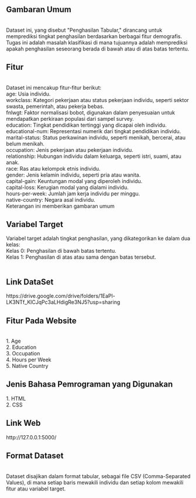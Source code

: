 <h2>Gambaran Umum</h2><br>
Dataset ini, yang disebut "Penghasilan Tabular," dirancang untuk memprediksi tingkat penghasilan berdasarkan berbagai fitur demografis. Tugas ini adalah masalah klasifikasi di mana tujuannya adalah memprediksi apakah penghasilan seseorang berada di bawah atau di atas batas tertentu.

<h2>Fitur</h2><br>
Dataset ini mencakup fitur-fitur berikut:
<br>
age: Usia individu.<br>
workclass: Kategori pekerjaan atau status pekerjaan individu, seperti sektor swasta, pemerintah, atau pekerja bebas.<br>
fnlwgt: Faktor normalisasi bobot, digunakan dalam penyesuaian untuk mendapatkan perkiraan populasi dari sampel survey.<br>
education: Tingkat pendidikan tertinggi yang dicapai oleh individu.<br>
educational-num: Representasi numerik dari tingkat pendidikan individu.<br>
marital-status: Status perkawinan individu, seperti menikah, bercerai, atau belum menikah.<br>
occupation: Jenis pekerjaan atau pekerjaan individu.<br>
relationship: Hubungan individu dalam keluarga, seperti istri, suami, atau anak.<br>
race: Ras atau kelompok etnis individu.<br>
gender: Jenis kelamin individu, seperti pria atau wanita.<br>
capital-gain: Keuntungan modal yang diperoleh individu.<br>
capital-loss: Kerugian modal yang dialami individu.<br>
hours-per-week: Jumlah jam kerja individu per minggu.<br>
native-country: Negara asal individu.<br>
Keterangan ini memberikan gambaran umum<br>
<h2>Variabel Target</h2>
Variabel target adalah tingkat penghasilan, yang dikategorikan ke dalam dua kelas:
<br>
Kelas 0: Penghasilan di bawah batas tertentu.<br>
Kelas 1: Penghasilan di atas atau sama dengan batas tersebut.<br>
<br>
<h2>Link DataSet</h2>
https://drive.google.com/drive/folders/1EaPl-LK3NTf_KlCJqPc3aLHdigRe3NJ5?usp=sharing
<br>
<h2>Fitur Pada Website</h2><br>
1. Age<br>
2. Education<br>
3. Occupation<br>
4. Hours per Week<br>
5. Native Country<br>

<h2>Jenis Bahasa Pemrograman yang Digunakan</h2>
1. HTML<br>
2. CSS<br>

<h2>Link Web</h2>
http://127.0.0.1:5000/


<h2>Format Dataset</h2><br>
Dataset disajikan dalam format tabular, sebagai file CSV (Comma-Separated Values), di mana setiap baris mewakili individu dan setiap kolom mewakili fitur atau variabel target.
